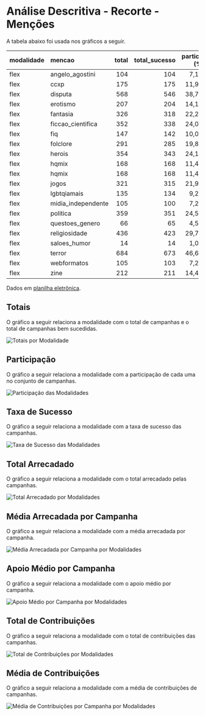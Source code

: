 # Análise Descritiva - Recorte - Menções

A tabela abaixo foi usada nos gráficos a seguir.

| modalidade   | mencao             |   total |   total_sucesso |   particip (%) |   taxa_sucesso (%) |   arrecadado_sucesso (R$) |   arrecadado_avg (R$) |   arrecadado_std (R$) |   arrecadado_min (R$) |   arrecadado_max (R$) |   apoio_medio (R$) |   apoio_std (R$) |   apoio_min (R$) |   apoio_max (R$) |   contribuicoes |   contribuicoes_med |   contribuicoes_std |   contribuicoes_min |   contribuicoes_max |
|:-------------|:-------------------|--------:|----------------:|---------------:|-------------------:|--------------------------:|----------------------:|----------------------:|----------------------:|----------------------:|-------------------:|-----------------:|-----------------:|-----------------:|----------------:|--------------------:|--------------------:|--------------------:|--------------------:|
| flex         | angelo_agostini    |     104 |             104 |           7,1% |             100,0% |              2.320.567,95 |             22.313,15 |             59.701,59 |                458,93 |            442.290,11 |              76,07 |            30,35 |            30,70 |           216,92 |          22.989 |               221,0 |               410,5 |                14,0 |             3.474,0 |
| flex         | ccxp               |     175 |             175 |          11,9% |             100,0% |              2.409.594,20 |             13.769,11 |             21.333,70 |                313,27 |            121.747,80 |              82,13 |            35,40 |            33,97 |           230,58 |          26.122 |               149,3 |               174,8 |                 6,0 |             1.540,0 |
| flex         | disputa            |     568 |             546 |          38,7% |              96,1% |              7.688.166,01 |             14.080,89 |             20.311,27 |                 11,93 |            133.707,59 |              84,03 |            39,84 |            11,53 |           254,24 |          77.527 |               142,0 |               155,4 |                 1,0 |             1.330,0 |
| flex         | erotismo           |     207 |             204 |          14,1% |              98,6% |              3.236.637,62 |             15.865,87 |             25.100,56 |                 45,24 |            200.069,51 |              83,59 |            40,20 |            16,06 |           386,99 |          35.001 |               171,6 |               248,1 |                 2,0 |             2.120,0 |
| flex         | fantasia           |     326 |             318 |          22,2% |              97,5% |              5.740.597,02 |             18.052,19 |             45.474,47 |                 43,14 |            708.972,78 |              83,41 |            32,56 |            18,48 |           195,21 |          62.425 |               196,3 |               502,0 |                 1,0 |             7.954,0 |
| flex         | ficcao_cientifica  |     352 |             338 |          24,0% |              96,0% |              5.288.513,61 |             15.646,49 |             42.686,00 |                 10,77 |            708.972,78 |              77,98 |            35,66 |            10,77 |           195,69 |          57.812 |               171,0 |               459,4 |                 1,0 |             7.954,0 |
| flex         | fiq                |     147 |             142 |          10,0% |              96,6% |              2.717.367,00 |             19.136,39 |             63.151,50 |                 39,63 |            708.972,78 |              77,74 |            41,31 |            12,20 |           247,29 |          28.881 |               203,4 |               685,9 |                 2,0 |             7.954,0 |
| flex         | folclore           |     291 |             285 |          19,8% |              97,9% |              5.086.973,71 |             17.849,03 |             48.299,83 |                 55,43 |            708.972,78 |              81,76 |            38,15 |            18,48 |           234,71 |          53.156 |               186,5 |               508,8 |                 2,0 |             7.954,0 |
| flex         | herois             |     354 |             343 |          24,1% |              96,9% |              5.497.521,58 |             16.027,76 |             26.716,10 |                 11,93 |            203.551,22 |              82,92 |            38,78 |            11,93 |           230,58 |          56.601 |               165,0 |               247,2 |                 1,0 |             2.684,0 |
| flex         | hqmix              |     168 |             168 |          11,4% |             100,0% |              2.754.078,50 |             16.393,32 |             47.599,93 |                105,57 |            442.290,11 |              71,79 |            29,98 |            16,18 |           216,92 |          29.915 |               178,1 |               331,1 |                 3,0 |             3.474,0 |
| flex         | hqmix              |     168 |             168 |          11,4% |             100,0% |              2.754.078,50 |             16.393,32 |             47.599,93 |                105,57 |            442.290,11 |              71,79 |            29,98 |            16,18 |           216,92 |          29.915 |               178,1 |               331,1 |                 3,0 |             3.474,0 |
| flex         | jogos              |     321 |             315 |          21,9% |              98,1% |              4.647.973,18 |             14.755,47 |             32.882,80 |                 40,22 |            475.290,95 |              79,13 |            35,36 |            20,51 |           233,40 |          52.310 |               166,1 |               328,6 |                 1,0 |             4.584,0 |
| flex         | lgbtqiamais        |     135 |             134 |           9,2% |              99,3% |              2.141.898,62 |             15.984,32 |             20.504,04 |                 23,05 |            103.442,87 |              84,33 |            39,18 |            11,53 |           195,69 |          21.647 |               161,5 |               147,3 |                 1,0 |               612,0 |
| flex         | midia_independente |     105 |             100 |           7,2% |              95,2% |              1.723.418,10 |             17.234,18 |             24.079,23 |                 42,01 |            133.783,37 |              83,48 |            40,21 |            21,00 |           247,29 |          15.979 |               159,8 |               174,0 |                 2,0 |               770,0 |
| flex         | politica           |     359 |             351 |          24,5% |              97,8% |              5.328.925,88 |             15.182,13 |             21.474,72 |                 28,49 |            157.001,80 |              83,65 |            36,99 |            16,18 |           254,24 |          56.061 |               159,7 |               183,2 |                 1,0 |             1.540,0 |
| flex         | questoes_genero    |      66 |              65 |           4,5% |              98,5% |              1.420.244,30 |             21.849,91 |             87.169,62 |                100,54 |            708.972,78 |              70,93 |            30,20 |            20,34 |           159,78 |          17.912 |               275,6 |               975,4 |                 3,0 |             7.954,0 |
| flex         | religiosidade      |     436 |             423 |          29,7% |              97,0% |              6.782.493,26 |             16.034,26 |             48.218,37 |                 42,01 |            708.972,78 |              76,84 |            33,37 |            16,18 |           226,56 |          72.275 |               170,9 |               457,2 |                 1,0 |             7.954,0 |
| flex         | saloes_humor       |      14 |              14 |           1,0% |             100,0% |                143.315,79 |             10.236,84 |             15.061,82 |                 88,75 |             50.948,86 |              79,19 |            27,02 |            40,63 |           130,97 |           1.608 |               114,9 |               143,8 |                 2,0 |               467,0 |
| flex         | terror             |     684 |             673 |          46,6% |              98,4% |             10.689.312,43 |             15.883,08 |             41.769,03 |                 29,81 |            708.972,78 |              78,67 |            39,22 |            14,91 |           461,52 |         114.874 |               170,7 |               402,4 |                 1,0 |             7.954,0 |
| flex         | webformatos        |     105 |             103 |           7,2% |              98,1% |              1.378.381,62 |             13.382,35 |             46.750,77 |                298,26 |            475.290,95 |              69,52 |            28,23 |            17,82 |           196,42 |          16.826 |               163,4 |               448,9 |                 4,0 |             4.584,0 |
| flex         | zine               |     212 |             211 |          14,4% |              99,5% |              2.101.687,07 |              9.960,60 |             16.847,68 |                 35,53 |            200.069,51 |              74,36 |            27,72 |            17,84 |           156,04 |          26.828 |               127,1 |               190,8 |                 1,0 |             1.879,0 |

Dados em [planilha eletrônica](./dados/flex-mencoes.xlsx).


## Totais

O gráfico a seguir relaciona a modalidade com o total de campanhas e o total de campanhas bem sucedidas.

![Totais por Modalidade](./img/flex-mencoes-totais.png)


## Participação

O gráfico a seguir relaciona a modalidade com a participação de cada uma no conjunto de campanhas.

![Participação das Modalidades](./img/flex-mencoes-participacao.png)


## Taxa de Sucesso

O gráfico a seguir relaciona a modalidade com a taxa de sucesso das campanhas.

![Taxa de Sucesso das Modalidades](./img/flex-mencoes-taxa-sucesso.png)


## Total Arrecadado

O gráfico a seguir relaciona a modalidade com o total arrecadado pelas campanhas.

![Total Arrecadado por Modalidades](./img/flex-mencoes-total-arrecadado.png)


## Média Arrecadada por Campanha

O gráfico a seguir relaciona a modalidade com a média arrecadada por campanha.

![Média Arrecadada por Campanha por Modalidades](./img/flex-mencoes-media-arrecadada.png)


## Apoio Médio por Campanha

O gráfico a seguir relaciona a modalidade com o apoio médio por campanha.

![Apoio Médio por Campanha por Modalidades](./img/flex-mencoes-apoio-medio.png)


## Total de Contribuições

O gráfico a seguir relaciona a modalidade com o total de contribuições das campanhas.

![Total de Contribuições por Modalidades](./img/flex-mencoes-total-contribuicoes.png)


## Média de Contribuições

O gráfico a seguir relaciona a modalidade com a média de contribuições de campanhas.

![Média de Contribuições por Campanha por Modalidades](./img/flex-mencoes-media-contribuicoes.png)



